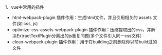 1、vue中常用的插件
  * html-webpack-plugin
      插件作用：生成html文件，并且引用相关的 assets 文件(如 css, js)
  * optimize-css-assets-webpack-plugin
      插件作用：压缩提取出的css，并解决ExtractTextPlugin分离出的js重复问题(多个文件引入同一css文件)
  * clean-webpack-plugin
      插件作用：用于在building之前删除你以前build过的文件